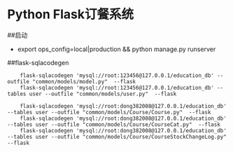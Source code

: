 Python Flask订餐系统
=====================
##启动
* export ops_config=local|production && python manage.py runserver

##flask-sqlacodegen

        flask-sqlacodegen 'mysql://root:123456@127.0.0.1/education_db' --outfile "common/models/model.py"  --flask
        flask-sqlacodegen 'mysql://root:123456@127.0.0.1/education_db' --tables user --outfile "common/models/user.py"  --flask

        flask-sqlacodegen 'mysql://root:dong382008@127.0.0.1/education_db' --tables user --outfile "common/models/Course/Course.py"  --flask
        flask-sqlacodegen 'mysql://root:dong382008@127.0.0.1/education_db' --tables user --outfile "common/models/Course/CourseCat.py"  --flask
        flask-sqlacodegen 'mysql://root:dong382008@127.0.0.1/education_db' --tables user --outfile "common/models/Course/CourseStockChangeLog.py"  --flask
